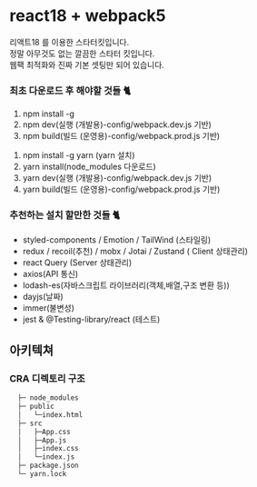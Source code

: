 # react18 + webpack5

리액트18 를 이용한 스타터킷입니다.<br>
정말 아무것도 없는 깔끔한 스타터 킷입니다.<br>
웹팩 최적화와 진짜 기본 셋팅만 되어 있습니다.<br>

### 최초 다운로드 후 해야할 것들 🐈

<!-- npm install -->

1. npm install -g
2. npm dev(실행 (개발용)-config/webpack.dev.js 기반)
3. npm build(빌드 (운영용)-config/webpack.prod.js 기반)

<!-- yarn install -->

1. npm install -g yarn (yarn 설치)
2. yarn install(node_modules 다운로드)
3. yarn dev(실행 (개발용)-config/webpack.dev.js 기반)
4. yarn build(빌드 (운영용)-config/webpack.prod.js 기반)

### 추천하는 설치 할만한 것들 🐈

- styled-components / Emotion / TailWind (스타일링)
- redux / recoil(추천) / mobx / Jotai / Zustand ( Client 상태관리)
- react Query (Server 상태관리)
- axios(API 통신)
- lodash-es(자바스크립트 라이브러리(객체,배열,구조 변환 등))
- dayjs(날짜)
- immer(불변성)
- jest & @Testing-library/react (테스트)

## 아키텍쳐

### CRA 디렉토리 구조

```bash
  ├─ node_modules
  ├─ public
  │   └─index.html
  ├─ src
  │   ├─App.css
  │   ├─App.js
  │   ├─index.css
  │   └─index.js
  ├─ package.json
  └─ yarn.lock
```
<!-- 
### 기본 초기세팅 디렉토리 구조

```bash
├─ node_modules
├─ public
│   └─index.html
├─ src
│   ├─Api
│   │   └─api-caller.js
│   ├─Components
│   │   ├─Header
│   │   ├─Footer
│   │   ├─Aside
│   │   ├─Content
│   │   ├─Layout
│   │   └─Utils
│   ├─Context
│   │   ├─ActionTypes.js
│   │   └─index.js
│   ├─css
│   ├─img
│   ├─routes
│   ├─App.css
│   ├─App.js
│   ├─index.css
│   └─index.js
├─ .babelrc
├─ .env
├─ README.md
└─ package.json
```
### 푸시 테스트 -->